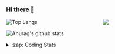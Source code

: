 ### Hi there 👋

<!--
**tao8687/tao8687** is a ✨ _special_ ✨ repository because its `README.md` (this file) appears on your GitHub profile.

Here are some ideas to get you started:

- 🔭 I’m currently working on ...
- 🌱 I’m currently learning ...
- 👯 I’m looking to collaborate on ...
- 🤔 I’m looking for help with ...
- 💬 Ask me about ...
- 📫 How to reach me: ...
- 😄 Pronouns: ...
- ⚡ Fun fact: ...
-->

<img align='right' src="https://media.giphy.com/media/M9gbBd9nbDrOTu1Mqx/giphy.gif" width="240">

  
![Top Langs](https://github-readme-stats.vercel.app/api/top-langs/?username=tao8687&layout=compact&title_color=23238E&text_color=A67D3D)

![Anurag's github stats](https://github-readme-stats.vercel.app/api?username=tao8687&show_icons=true&&text_color=A67D3D&title_color=23238E&show_icons=false&count_private=true&hide=stars)

<details>
  <summary>:zap: Coding Stats</summary>
  <br>
    
<!--START_SECTION:waka-->
![Code Time](http://img.shields.io/badge/Code%20Time-1%2C534%20hrs%2058%20mins-blue)

![Profile Views](http://img.shields.io/badge/Profile%20Views-0-blue)

**🐱 My GitHub Data** 

> 📦 1.5 MB Used in GitHub's Storage 
 > 
> 🏆 164 Contributions in the Year 2024
 > 
> 🚫 Not Opted to Hire
 > 
> 📜 52 Public Repositories 
 > 
> 🔑 25 Private Repositories 
 > 
**I'm an Early 🐤** 

```text
🌞 Morning                1398 commits        ██████████████████████░░░   87.05 % 
🌆 Daytime                87 commits          █░░░░░░░░░░░░░░░░░░░░░░░░   05.42 % 
🌃 Evening                117 commits         ██░░░░░░░░░░░░░░░░░░░░░░░   07.29 % 
🌙 Night                  4 commits           ░░░░░░░░░░░░░░░░░░░░░░░░░   00.25 % 
```
📅 **I'm Most Productive on Wednesday** 

```text
Monday                   231 commits         ████░░░░░░░░░░░░░░░░░░░░░   14.38 % 
Tuesday                  218 commits         ███░░░░░░░░░░░░░░░░░░░░░░   13.57 % 
Wednesday                285 commits         ████░░░░░░░░░░░░░░░░░░░░░   17.75 % 
Thursday                 210 commits         ███░░░░░░░░░░░░░░░░░░░░░░   13.08 % 
Friday                   228 commits         ████░░░░░░░░░░░░░░░░░░░░░   14.20 % 
Saturday                 222 commits         ███░░░░░░░░░░░░░░░░░░░░░░   13.82 % 
Sunday                   212 commits         ███░░░░░░░░░░░░░░░░░░░░░░   13.20 % 
```


📊 **This Week I Spent My Time On** 

```text
🕑︎ Time Zone: Asia/Shanghai

💬 Programming Languages: 
C++                      2 hrs 17 mins       ████████░░░░░░░░░░░░░░░░░   31.88 % 
Other                    1 hr 55 mins        ███████░░░░░░░░░░░░░░░░░░   26.72 % 
YAML                     1 hr 42 mins        ██████░░░░░░░░░░░░░░░░░░░   23.80 % 
C                        1 hr                ███░░░░░░░░░░░░░░░░░░░░░░   13.97 % 
CMake                    8 mins              █░░░░░░░░░░░░░░░░░░░░░░░░   02.03 % 

🔥 Editors: 
VS Code                  7 hrs 10 mins       █████████████████████████   100.00 % 

🐱‍💻 Projects: 
robot_localization       2 hrs 33 mins       █████████░░░░░░░░░░░░░░░░   35.59 % 
icart                    1 hr 31 mins        █████░░░░░░░░░░░░░░░░░░░░   21.18 % 
shenlan_ws               1 hr 27 mins        █████░░░░░░░░░░░░░░░░░░░░   20.41 % 
R550PLUS_C50C_大车差速_2023.121 mins             █░░░░░░░░░░░░░░░░░░░░░░░░   05.07 % 
OpenCTR_H60V32_R20_1024_V21 mins             █░░░░░░░░░░░░░░░░░░░░░░░░   04.96 % 

💻 Operating System: 
Linux                    7 hrs 10 mins       █████████████████████████   100.00 % 
```

**I Mostly Code in Python** 

```text
Python                   10 repos            ████████░░░░░░░░░░░░░░░░░   31.25 % 
C++                      9 repos             ███████░░░░░░░░░░░░░░░░░░   28.12 % 
JavaScript               2 repos             ██░░░░░░░░░░░░░░░░░░░░░░░   06.25 % 
Batchfile                1 repo              █░░░░░░░░░░░░░░░░░░░░░░░░   03.12 % 
HTML                     1 repo              █░░░░░░░░░░░░░░░░░░░░░░░░   03.12 % 
```



**Timeline**

![Lines of Code chart](https://raw.githubusercontent.com/tao8687/tao8687/master/assets/bar_graph.png)


 Last Updated on 08/06/2024 01:17:24 UTC
<!--END_SECTION:waka-->
</details>

